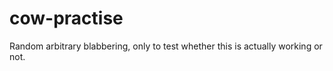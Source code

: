# cow-practise


Random arbitrary blabbering, only to test whether this is actually working or not.
